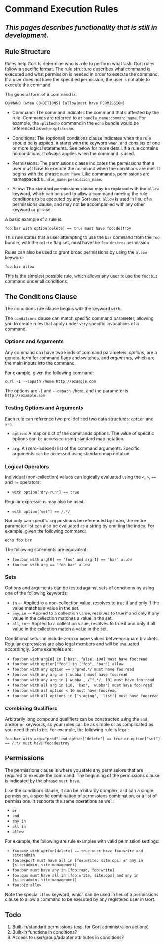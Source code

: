 # Command Execution Rules

## _This pages describes functionality that is still in development._

## Rule Structure

Rules help Gort to determine who is able to perform what task. Gort rules follow a specific format. The rule structure describes what command is executed and what permission is needed in order to execute the command. If a user does not have the specified permission, the user is not able to execute the command.

The general form of a command is:

```
COMMAND [when CONDITIONS] [allow|must have PERMISSION]
```

* Command: The command indicates the command that's affected by the rule. Commands are referred to as `bundle_name:command_name`. For example, the `splitecho` command in the `echo` bundle would be referenced as `echo:splitecho`.

* Conditions: The (optional) conditions clause indicates when the rule should be is applied. It starts with the keyword `when`, and consists of one or more logical statements. See below for more detail. If a rule contains no conditions, it _always_ applies when the command is used.

* Permissions: The permissions clause indicates the permissions that a user must have to execute the command when the conditions are met. It begins with the phrase `must have`. Like commands, permissions are namespaced: `bundle_name:permission_name`.

* Allow: The standard permissions clause may be replaced with the `allow` keyword, which can be used to allow a command meeting the rule conditions to be executed by any Gort user. `allow` is used in lieu of a permissions clause, and may not be accompanied with any other keyword or phrase.

A basic example of a rule is:

```
foo:bar with option[delete] == true must have foo:destroy
```

This rule states that a user attempting to use the `bar` command from the `foo` bundle, with the `delete` flag set, must have the `foo:destroy` permission.

Rules can also be used to grant broad permissions by using the `allow` keyword:

```
foo:biz allow
```

This is the simplest possible rule, which allows any user to use the `foo:biz` command under all conditions.

## The Conditions Clause

The conditions rule clause begins with the keyword `with`.

The `conditions` clause can match specific command parameter, allowing you to create rules that apply under very specific invocations of a command.

### Options and Arguments

Any command can have two kinds of command parameters: _options_, are a general term for command flags and switches, and _arguments_, which are the main inputs into the command.

For example, given the following command:

```
curl -I --capath /home http://example.com
```

The options are `-I` and `--capath /home`, and the parameter is `http://example.com`

### Testing Options and Arguments

<!-- Thought: do we want to eventually add support for built-in functions in conditions, like time-based functions? Maybe we can allow inspection of the user's attributes? -->

Each rule can reference two pre-defined two data structures: `option` and `arg`.

* `option`: A map or dict of the commands options. The value of specific options can be accessed using standard map notation.

* `arg`: A (zero-indexed) list of the command arguments. Specific arguments can be accessed using standard map notation.

### Logical Operators

Individual (non-collection) values can logically evaluated using the `<`, `>`, `==` and `!=` operators:

* `with option["dry-run"] == true`

Regular expressions may also be used.

* `with option["set"] == /.*/`

Not only can specific `arg` positions be referenced by index, the entire parameter list can also be evaluated as a string by omitting the index. For example, given the following command:

```
echo foo bar
```

The following statements are equivalent:

* `foo:bar with arg[0] == 'foo' and arg[1] == 'bar' allow`
* `foo:bar with arg == 'foo bar' allow`

### Sets

Options and arguments can be tested against sets of conditions by using one of the following keywords:

* `in` -- Applied to a non-collection value, resolves to true if and only if the value matches a value in the set.
* `any`, `in` -- Applied to a collection value, resolves to true if and only if any value in the collection matches a value in the set.
* `all`, `in`-- Applied to a collection value, resolves to true if and only if all value in the collection match a value in the set.

Conditional sets can include zero or more values between square brackets. Regular expressions are also legal members and will be evaluated accordingly. Some examples are:

* `foo:bar with arg[0] in ['baz', false, 100] must have foo:read`
* `foo:bar with option["foo"] in ["foo", "bar"] allow`
* `foo:bar with any option == /^prod.*/ must have foo:read`
* `foo:bar with any arg in ['wubba'] must have foo:read`
* `foo:bar with any arg in ['wubba', /^f.*/, 10] must have foo:read`
* `foo:bar with all arg in [10, 'baz', 'wubba'] must have foo:read`
* `foo:bar with all option < 10 must have foo:read`
* `foo:bar with all options in ['staging', 'list'] must have foo:read`

### Combining Qualifiers

Arbitrarily long compound qualifiers can be constructed using the `and` and/or `or` keywords, so your rules can be as simple or as complicated as you need them to be. For example, the following rule is legal:

```
foo:bar with arg=="prod" and option["delete"] == true or option["set"] == /.*/ must have foo:destroy
```

## Permissions

The permissions clause is where you state any permissions that are required to execute the command. The beginning of the permissions clause is indicated by the phrase `must have`.

Like the conditions clause, it can be arbitrarily complex, and can a single permission, a specific combination of permissions combination, or a list of permissions. It supports the same operations as well:

* `or`
* `and`
* `any in`
* `all in`
* `allow`

For example, the following are rule examples with valid permission settings:

* `foo:baz with option[delete] == true must have foo:write and site:admin`
* `foo:export must have all in [foo:write, site:ops] or any in [site:admin, site:management]`
* `foo:bar must have any in [foo:read, foo:write]`
* `foo:qux must have all in [foo:write, site:ops] and any in [site:admin, site:management]`
* `foo:biz allow`

Note the special `allow` keyword, which can be used in lieu of a permissions clause to allow a command to be executed by any registered user in Gort.

## Todo

1. Built-in/standard permissions (esp. for Gort administration actions)
1. Built-in functions in conditions?
1. Access to user/group/adapter attributes in conditions?

<!-- ## Site Namespace

The site namespace is used when trying to set permissions for a user, group, or role. This does not have to be command specific. You may use site permissions when deciding what group should have permissions to execute certain commands, in specific environments, within certain groups.

A user can only create and delete permissions from the site namespace. You cannot delete the permissions that are part of a command bundle.

For example, let's say your organization has an IT group, "it", an engineering group, "eng", and a QA group, "qa". As a result, you have 3 different environments "prod", "test" and "stage". There are certain tasks that can be performed in each environment, but you must belong to the correct group and be operating in the correct environment.

So we will assume that The IT group operates in "prod", QA in "qa", and Engineering in "staging", though IT should be able to handle certain tasks in all environments such as patch updates and the sort.

Let's create some example commands: `foo:deploy`, `foo:patch`, `foo:delete`, `foo:readlog`

For the examples sake, we'll have the example permissions map to these commands such that they may look like: `foo:p_deploy`, `foo:p_patch`, `foo:p_delete`, `foo:p_readlog`

We'll set up site permissions based on each group and each environment: `site:prod`, `site:test`, `site:stage`, `site:it`, `site:qa`, `site:eng`.

Some resulting rules may look like the following:

* `foo:deploy with option[environment] == 'prod' must have all in [site:it, site:prod, foo:p_deploy]`
* `foo:deploy with option[environment] == 'qa' must have site:test and foo:p_deploy`
* `foo:deploy with option[environment] == 'stage' must have site:stage and foo:p_deploy`
* `foo:patch must have all in [foo:p_patch, site:it] or all in [site:qa, site:test, foo:p_patch] or all in [site:eng, site:stage, foo:p_patch]` -->
